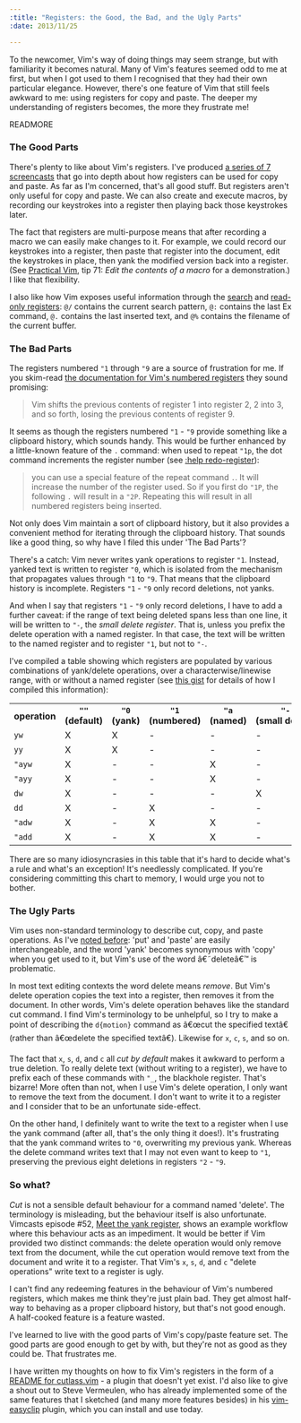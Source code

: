 ```yaml
--- 
:title: "Registers: the Good, the Bad, and the Ugly Parts"
:date: 2013/11/25

---
```


To the newcomer, Vim's way of doing things may seem strange, but with familiarity it becomes natural. Many of Vim's features seemed odd to me at first, but when I got used to them I recognised that they had their own particular elegance. However, there's one feature of Vim that still feels awkward to me: using registers for copy and paste. The deeper my understanding of registers becomes, the more they frustrate me!


READMORE

### The Good Parts

There's plenty to like about Vim's registers. I've produced [a series of 7 screencasts][summary] that go into depth about how registers can be used for copy and paste. As far as I'm concerned, that's all good stuff. But registers aren't only useful for copy and paste. We can also create and execute macros, by recording our keystrokes into a register then playing back those keystrokes later.

The fact that registers are multi-purpose means that after recording a macro we can easily make changes to it. For example, we could record our keystrokes into a register, then paste that register into the document, edit the keystrokes in place, then yank the modified version back into a register. (See [Practical Vim][pv], tip 71: *Edit the contents of a macro* for a demonstration.) I like that flexibility.

I also like how Vim exposes useful information through the [search][quote/] and [read-only registers][readonly]: `@/` contains the current search pattern, `@:` contains the last Ex command, `@.` contains the last inserted text, and `@%` contains the filename of the current buffer.

[summary]: http://vimcasts.org/blog/2013/11/the-copypaste-series-a-retrospective/
[pv]: http://pragprog.com/book/dnvim/practical-vim
[readonly]: http://vimdoc.sourceforge.net/htmldoc/change.html#quote_.
[quote/]: http://vimdoc.sourceforge.net/htmldoc/change.html#quote_/


### The Bad Parts

The registers numbered `"1` through `"9` are a source of frustration for me. If you skim-read [the documentation for Vim's numbered registers][quote1] they sound promising:

> Vim shifts the previous contents of register 1 into register 2, 2 into 3, and so forth, losing the previous contents of register 9.

It seems as though the registers numbered `"1` - `"9` provide something like a clipboard history, which sounds handy. This would be further enhanced by a little-known feature of the `.` command: when used to repeat `"1p`, the dot command increments the register number (see [:help redo-register][redo-register]):

> you can use a special feature of the repeat command `.`. It will increase the number of the register used. So if you first do `"1P`, the following `.` will result in a `"2P`. Repeating this will result in all numbered registers being inserted.

Not only does Vim maintain a sort of clipboard history, but it also provides a convenient method for iterating through the clipboard history. That sounds like a good thing, so why have I filed this under 'The Bad Parts'?

[quote1]: http://vimdoc.sourceforge.net/htmldoc/change.html#quote1
[redo-register]: http://vimdoc.sourceforge.net/htmldoc/undo.html#redo-register

There's a catch: Vim never writes yank operations to register `"1`. Instead, yanked text is written to register `"0`, which is isolated from the mechanism that propagates values through `"1` to `"9`. That means that the clipboard history is incomplete. Registers `"1` - `"9` only record deletions, not yanks.

And when I say that registers `"1` - `"9` only record deletions, I have to add a further caveat: if the range of text being deleted spans less than one line, it will be written to `"-`, the *small delete register*. That is, unless you prefix the delete operation with a named register. In that case, the text will be written to the named register and to register `"1`, but not to `"-`.

I've compiled a table showing which registers are populated by various combinations of yank/delete operations, over a characterwise/linewise range, with or without a named register (see [this gist][gist] for details of how I compiled this information):

<table>
  <tr>
    <th>operation</th>
    <th><code>""</code> (default)</th>
    <th><code>"0</code> (yank)</th>
    <th><code>"1</code> (numbered)</th>
    <th><code>"a</code> (named)</th>
    <th><code>"-</code> (small&nbsp;delete)</th>
  </tr>

  <tr>
    <td><code>yw</code></td>
    <td>X</td>
    <td>X</td>
    <td>-</td>
    <td>-</td>
    <td>-</td>
  </tr>

  <tr>
    <td><code>yy</code></td>
    <td>X</td>
    <td>X</td>
    <td>-</td>
    <td>-</td>
    <td>-</td>
  </tr>

  <tr>
    <td><code>"ayw</code></td>
    <td>X</td>
    <td>-</td>
    <td>-</td>
    <td>X</td>
    <td>-</td>
  </tr>

  <tr>
    <td><code>"ayy</code></td>
    <td>X</td>
    <td>-</td>
    <td>-</td>
    <td>X</td>
    <td>-</td>
  </tr>

  <tr>
    <td><code>dw</code></td>
    <td>X</td>
    <td>-</td>
    <td>-</td>
    <td>-</td>
    <td>X</td>
  </tr>

  <tr>
    <td><code>dd</code></td>
    <td>X</td>
    <td>-</td>
    <td>X</td>
    <td>-</td>
    <td>-</td>
  </tr>

  <tr>
    <td><code>"adw</code></td>
    <td>X</td>
    <td>-</td>
    <td>X</td>
    <td>X</td>
    <td>-</td>
  </tr>

  <tr>
    <td><code>"add</code></td>
    <td>X</td>
    <td>-</td>
    <td>X</td>
    <td>X</td>
    <td>-</td>
  </tr>
</table>

There are so many idiosyncrasies in this table that it's hard to decide what's a rule and what's an exception! It's needlessly complicated. If you're considering committing this chart to memory, I would urge you not to bother.

[gist]: https://gist.github.com/nelstrom/7615833

### The Ugly Parts

Vim uses non-standard terminology to describe cut, copy, and paste operations. As I've [noted before][jargon]: 'put' and 'paste' are easily interchangeable, and the word 'yank' becomes synonymous with 'copy' when you get used to it, but Vim's use of the word â€˜deleteâ€™ is problematic. 

In most text editing contexts the word delete means *remove*. But Vim's delete operation copies the text into a register, then removes it from the document. In other words, Vim's delete operation behaves like the standard cut command. I find Vim's terminology to be unhelpful, so I try to make a point of describing the `d{motion}` command as â€œcut the specified textâ€ (rather than â€œdelete the specified textâ€). Likewise for `x`, `c`, `s`, and so on.

The fact that `x`, `s`, `d`, and `c` all *cut by default* makes it awkward to perform a true deletion. To really delete text (without writing to a register), we have to prefix each of these commands with `"_`, the blackhole register. That's bizarre! More often than not, when I use Vim's delete operation, I only want to remove the text from the document. I don't want to write it to a register and I consider that to be an unfortunate side-effect.

On the other hand, I definitely want to write the text to a register when I use the yank command (after all, that's the only thing it does!). It's frustrating that the yank command writes to `"0`, overwriting my previous yank. Whereas the delete command writes text that I may not even want to keep to `"1`, preserving the previous eight deletions in registers `"2` - `"9`.

[jargon]: http://vimcasts.org/episodes/meet-the-yank-register#vim-jargon

### So what?

*Cut* is not a sensible default behaviour for a command named 'delete'. The terminology is misleading, but the behaviour itself is also unfortunate. Vimcasts episode #52, [Meet the yank register](/e/52), shows an example workflow where this behaviour acts as an impediment. It would be better if Vim provided two distinct commands: the delete operation would only remove text from the document, while the cut operation would remove text from the document and write it to a register. That Vim's `x`, `s`, `d`, and `c` "delete operations" write text to a register is ugly.

I can't find any redeeming features in the behaviour of Vim's numbered registers, which makes me think they're just plain bad. They get almost half-way to behaving as a proper clipboard history, but that's not good enough. A half-cooked feature is a feature wasted.

I've learned to live with the good parts of Vim's copy/paste feature set.
The good parts are good enough to get by with, but they're not as good as they could be.
That frustrates me.

I have written my thoughts on how to fix Vim's registers in the form of a [README for cutlass.vim](https://github.com/nelstrom/vim-cutlass) - a plugin that doesn't yet exist. I'd also like to give a shout out to Steve Vermeulen, who has already implemented some of the same features that I sketched (and many more features besides) in his [vim-easyclip][] plugin, which you can install and use today.

[vim-easyclip]: https://github.com/svermeulen/vim-easyclip
